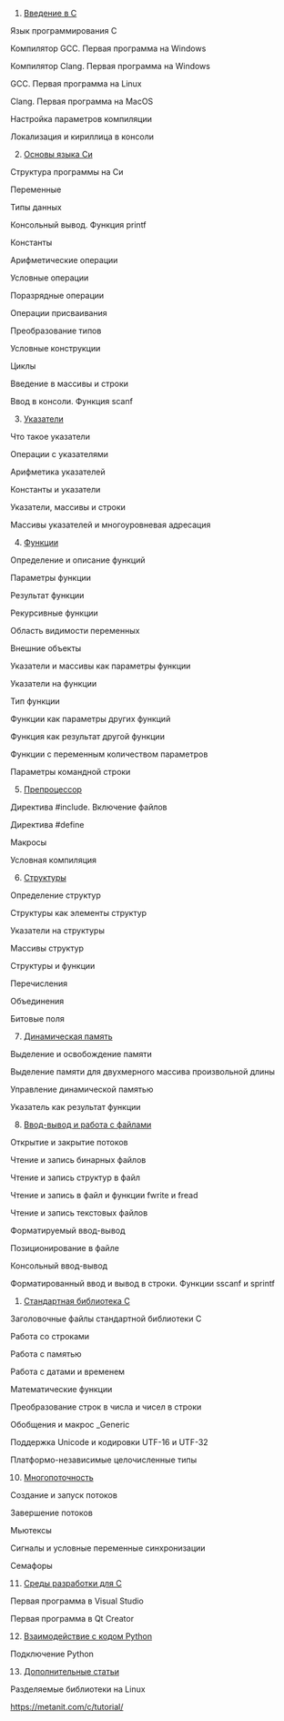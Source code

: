 1. [Введение в С](./articles/01.1.md)

Язык программирования С

Компилятор GCC. Первая программа на Windows

Компилятор Clang. Первая программа на Windows

GCC. Первая программа на Linux

Clang. Первая программа на MacOS

Настройка параметров компиляции

Локализация и кириллица в консоли


2. [Основы языка Си](./articles/02.1.md)

Структура программы на Си

Переменные

Типы данных

Консольный вывод. Функция printf

Константы

Арифметические операции

Условные операции

Поразрядные операции

Операции присваивания

Преобразование типов

Условные конструкции

Циклы

Введение в массивы и строки

Ввод в консоли. Функция scanf


3. [Указатели](./articles/03.1.md)

Что такое указатели

Операции с указателями

Арифметика указателей

Константы и указатели

Указатели, массивы и строки

Массивы указателей и многоуровневая адресация


4. [Функции](./articles/04.1.md)

Определение и описание функций

Параметры функции

Результат функции

Рекурсивные функции

Область видимости переменных

Внешние объекты

Указатели и массивы как параметры функции

Указатели на функции

Тип функции

Функции как параметры других функций

Функция как результат другой функции

Функции с переменным количеством параметров

Параметры командной строки


5. [Препроцессор](./articles/05.1.md)

Директива #include. Включение файлов

Директива #define

Макросы

Условная компиляция


6. [Структуры](./articles/06.1.md)

Определение структур

Структуры как элементы структур

Указатели на структуры

Массивы структур

Структуры и функции

Перечисления

Объединения

Битовые поля


7. [Динамическая память](./articles/07.1.md)

Выделение и освобождение памяти

Выделение памяти для двухмерного массива произвольной длины

Управление динамической памятью

Указатель как результат функции


8. [Ввод-вывод и работа с файлами](./articles/08.1.md)

Открытие и закрытие потоков

Чтение и запись бинарных файлов

Чтение и запись структур в файл

Чтение и запись в файл и функции fwrite и fread

Чтение и запись текстовых файлов

Форматируемый ввод-вывод

Позиционирование в файле

Консольный ввод-вывод

Форматированный ввод и вывод в строки. Функции sscanf и sprintf


1. [Стандартная библиотека С](./articles/09.1.md)

Заголовочные файлы стандартной библиотеки С

Работа со строками

Работа с памятью

Работа с датами и временем

Математические функции

Преобразование строк в числа и чисел в строки

Обобщения и макрос _Generic

Поддержка Unicode и кодировки UTF-16 и UTF-32

Платформо-независимые целочисленные типы


10. [Многопоточность](./articles/10.1.md)

Создание и запуск потоков

Завершение потоков

Мьютексы

Сигналы и условные переменные синхронизации

Семафоры


11. [Среды разработки для С](./articles/11.1.md)

Первая программа в Visual Studio

Первая программа в Qt Creator


12. [Взаимодействие с кодом Python](./articles/12.1.md)

Подключение Python


13. [Дополнительные статьи](./articles/13.1.md)

Разделяемые библиотеки на Linux


https://metanit.com/c/tutorial/